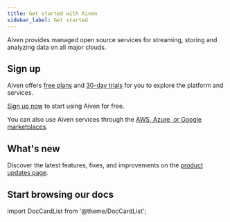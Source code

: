 ```yaml
---
title: Get started with Aiven
sidebar_label: Get started
---
```


Aiven provides managed open source services for streaming, storing and analyzing data on all major clouds.


## Sign up

Aiven offers
[free plans](/docs/platform/concepts/free-plan) and
[30-day trials](/docs/platform/concepts/free-trial) for you to explore the platform and services.

[Sign up now](https://console.aiven.io/signup) to start using Aiven for
free.

You can also use Aiven services through the
[AWS, Azure, or Google marketplaces](/docs/marketplace-setup).

## What's new

Discover the latest features, fixes, and improvements on the [product
updates page](https://aiven.io/changelog).

## Start browsing our docs

import DocCardList from '@theme/DocCardList';

<DocCardList />
